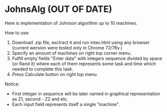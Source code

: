 # JohnsAlg (OUT OF DATE)

Here is implementation of Johnson algorithm up to 10 machines.

How to use:

1. Download .zip file, exctract it and run intex.html using any browser (current wersion were tested only in Chrome 72/76v.)
2. Specify an amount of machines on right top corner menu.
3. Fulfill empty fields "Enter data" with integers sequence divided by space (or Rand it) where each of them represents some task and time which needed to complete this task. 
4. Press Calculate button on right top menu.

Notice: 
- First integer in sequence will be later named in graphical representation as Z1, second - Z2 and etc.
- Each input field represents itself a single "machine".
